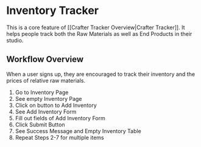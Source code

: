 # Inventory Tracker

This is a core feature of [[Crafter Tracker Overview|Crafter Tracker]]. It helps people track both the Raw Materials as well as End Products in their studio.

## Workflow Overview

When a user signs up, they are encouraged to track their inventory and the prices of relative raw materials.

1. Go to Inventory Page
2. See empty Inventory Page
3. Click on button to Add Inventory
4. See Add Inventory Form
5. Fill out fields of Add Inventory Form
6. Click Submit Button
7. See Success Message and Empty Inventory Table
8. Repeat Steps 2-7 for multiple items
